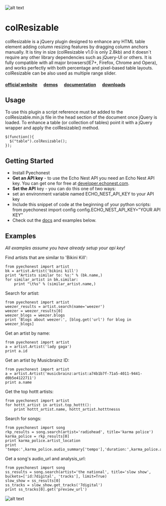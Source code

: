 ![alt text](http://quocity.com/colresizable/githubLogo.png "colResizable jQuery plugin")

# colResizable

colResizable is a jQuery plugin designed to enhance any HTML table element adding column resizing features by dragging column anchors manually. It is tiny in size (colResizable v1.0 is only 2.8kb) and it doesn´t require any other library dependencies such as jQuery-UI or others. It is fully compatible with all major browsers(IE7+, Firefox, Chrome and Opera), and works perfectly with both percentage and pixel-based table layouts. colResizable can be also used as multiple range slider.

#### [official website](http://quocity.com/colresizable/) &nbsp;&nbsp;&nbsp;&nbsp; [demos](http://quocity.com/colresizable/#samples) &nbsp;&nbsp;&nbsp;&nbsp; [documentation](http://quocity.com/colresizable/#attributes) &nbsp;&nbsp;&nbsp;&nbsp; [downloads](http://quocity.com/colresizable/#download) 

## Usage
To use this plugin a script reference must be added to the colResizable.min.js file in the head section of the document once jQuery is loaded. To enhance a table (or collection of tables) point it with a jQuery wrapper and apply the colResizable() method. 

    $(function(){
      $("table").colResizable();
    });

## Getting Started
 * Install Pyechonest
 * **Get an API key** - to use the Echo Nest API you need an Echo Nest API key.  You can get one for free at [developer.echonest.com](http://developer.echonest.com).
 * **Set the API** key - you can do this one of two ways:
  * set an environment variable named ECHO_NEST_API_KEY to your API key
  * Include this snippet of code at the beginning of your python scripts:
    from pyechonest import config
    config.ECHO_NEST_API_KEY="YOUR API KEY"
 * Check out the [docs](http://echonest.github.com/pyechonest/) and examples below.

## Examples
*All examples assume you have already setup your api key!*

Find artists that are similar to 'Bikini Kill':

    from pyechonest import artist
    bk = artist.Artist('bikini kill')
    print "Artists similar to: %s:" % (bk.name,)
    for similar_artist in bk.similar:
        print "\t%s" % (similar_artist.name,)

Search for artist:

    from pyechonest import artist
    weezer_results = artist.search(name='weezer')
    weezer = weezer_results[0]
    weezer_blogs = weezer.blogs
    print 'Blogs about weezer:', [blog.get('url') for blog in weezer_blogs]

Get an artist by name:

    from pyechonest import artist
    a = artist.Artist('lady gaga')
    print a.id

Get an artist by Musicbrainz ID:

    from pyechonest import artist
    a = artist.Artist('musicbrainz:artist:a74b1b7f-71a5-4011-9441-d0b5e4122711')
    print a.name

Get the top hottt artists:

    from pyechonest import artist
    for hottt_artist in artist.top_hottt():
        print hottt_artist.name, hottt_artist.hotttnesss

Search for songs:

    from pyechonest import song
    rkp_results = song.search(artist='radiohead', title='karma police')
    karma_police = rkp_results[0]
    print karma_police.artist_location
    print 'tempo:',karma_police.audio_summary['tempo'],'duration:',karma_police.audio_summary['duration']

Get a song's audio_url and analysis_url:

    from pyechonest import song
    ss_results = song.search(artist='the national', title='slow show', buckets=['id:7digital', 'tracks'], limit=True)
    slow_show = ss_results[0]
    ss_tracks = slow_show.get_tracks('7digital')
    print ss_tracks[0].get('preview_url')

![alt text](http://i.imgur.com/WWLYo.gif "Frustrated cat can't believe this is the 12th time he's clicked on an auto-linked README.md URL")